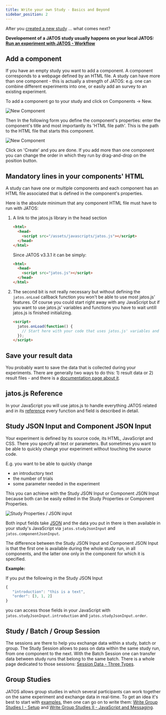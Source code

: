 ```yaml
---
title: Write your own Study - Basics and Beyond
sidebar_position: 2
---
```


After you [created a new study](Create-a-new-study.html) ... what comes next?

**Developement of a JATOS study usually happens on your local JATOS: [Run an experiment with JATOS - Workflow](Run-an-experiment-with-JATOS-Workflow.html)**


## Add a component

If you have an empty study you want to add a component. A component corresponds to a webpage defined by an HTML file. A study can have more than one component - this is actually a strength of JATOS: e.g. one can combine different experiments into one, or easily add an survey to an existing experiment.

To add a component go to your study and click on Components -> New.

![New Component](/img/Screenshot_new-component.png)

Then In the following form you define the component's properties: enter the component's title and most importantly its 'HTML file path'. This is the path to the HTML file that starts this component.

![New Component](/img/Screenshot_new-component-properites.png)

Click on 'Create' and you are done. If you add more than one component you can change the order in which they run by drag-and-drop on the position button.


## Mandatory lines in your components' HTML

A study can have one or multiple components and each component has an HTML file associated that is defined in the component's properties.

Here is the absolute minimum that any component HTML file must have to run with JATOS:

1. A link to the jatos.js library in the head section

   ~~~ html
   <html>
     <head>
       <script src="/assets/javascripts/jatos.js"></script>
     </head>
   </html>   
   ~~~

   Since JATOS v3.3.1 it can be simply:

   ~~~ html
   <html>
     <head>
       <script src="jatos.js"></script>
     </head>
   </html>   
   ~~~

1. The second bit is not really necessary but without defining the `jatos.onLoad` callback function you won't be able to use most jatos.js' features. Of course you could start right away with any JavaScript but if you want to use jatos.js' variables and functions you have to wait untill jatos.js is finished initializing.

   ~~~ html
   <script>
     jatos.onLoad(function() {
       // Start here with your code that uses jatos.js' variables and functions
     });
   </script>   
   ~~~


## Save your result data

You probably want to save the data that is collected during your experiments. There are generally two ways to do this: 1) result data or 2) result files - and there is a [documentation page about it](Submit-and-upload-data-to-the-server.html).


## jatos.js Reference

In your JavaScript you will use jatos.js to handle everything JATOS related and in its [reference](jatos.js-Reference.html) every function and field is described in detail.


## Study JSON Input and Component JSON Input

Your experiment is defined by its source code, its HTML, JavaScript and CSS. There you specify all text or parameters. But sometimes you want to be able to quickly change your experiment without touching the source code.

E.g. you want to be able to quickly change
* an introductory text
* the number of trials
* some parameter needed in the experiment

This you can achieve with the Study JSON Input or Component JSON Input because both can be easily edited in the Study Properties or Component Properties.

![Study Properties / JSON input](/img/Screenshot_studyJsonInput.png)

Both input fields take [JSON](https://www.w3schools.com/whatis/whatis_json.asp) and the data you put in there is then available in your study's JavaScript via `jatos.studyJsonInput` and `jatos.componentJsonInput`.

The difference between the Study JSON Input and Component JSON Input is that the first one is available during the whole study run, in all components, and the latter one only in the component for which it is specified.

**Example:**

If you put the following in the Study JSON Input

```javascript
{
   "introduction": "this is a text",
   "order": [3, 1, 2]
}
```

you can access those fields in your JavaScript with `jatos.studyJsonInput.introduction` and `jatos.studyJsonInput.order`.


## Study / Batch / Group Session

The sessions are there to help you exchange data within a study, batch or group. The Study Session allows to pass on data within the same study run, from one component to the next. With the Batch Session one can transfer data between study runs that belong to the same batch. There is a whole page dedicated to those sessions: [Session Data - Three Types](/Session-Data-Three-Types.html).


## Group Studies

JATOS allows group studies in which several participants can work together on the same experiment and exchange data in real-time.
To get an idea it's best to start with [examples](Example-Group-Studies.html), then one can go on to write them: [Write Group Studies I - Setup](Write-Group-Studies-I-Setup.html) and [Write Group Studies II - JavaScript and Messaging](Write-Group-Studies-II-JavaScript-and-Messaging.html).
